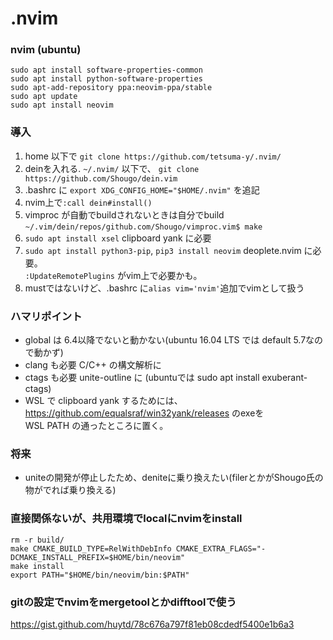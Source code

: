 # .nvim

### nvim (ubuntu)
```
sudo apt install software-properties-common
sudo apt install python-software-properties
sudo apt-add-repository ppa:neovim-ppa/stable
sudo apt update
sudo apt install neovim
```

### 導入  
1. home 以下で `git clone https://github.com/tetsuma-y/.nvim/`
2. deinを入れる. `~/.nvim/` 以下で、 `git clone https://github.com/Shougo/dein.vim`
3. .bashrc に `export XDG_CONFIG_HOME="$HOME/.nvim"` を追記
4. nvim上で`:call dein#install()`
5. vimproc が自動でbuildされないときは自分でbuild `~/.vim/dein/repos/github.com/Shougo/vimproc.vim$ make`
6. `sudo apt install xsel` clipboard yank に必要
7. `sudo apt install python3-pip`, `pip3 install neovim` deoplete.nvim に必要。  
   `:UpdateRemotePlugins` がvim上で必要かも。
8. mustではないけど、.bashrc に`alias vim='nvim'`追加でvimとして扱う

### ハマリポイント
- global は 6.4以降でないと動かない(ubuntu 16.04 LTS では default 5.7なので動かず)
- clang も必要 C/C++ の構文解析に
- ctags も必要 unite-outline に (ubuntuでは sudo apt install exuberant-ctags)
- WSL で clipboard yank するためには、https://github.com/equalsraf/win32yank/releases のexeを  
  WSL PATH の通ったところに置く。

### 将来
- uniteの開発が停止したため、deniteに乗り換えたい(filerとかがShougo氏の物がでれば乗り換える)

### 直接関係ないが、共用環境でlocalにnvimをinstall
```
rm -r build/
make CMAKE_BUILD_TYPE=RelWithDebInfo CMAKE_EXTRA_FLAGS="-DCMAKE_INSTALL_PREFIX=$HOME/bin/neovim"
make install
export PATH="$HOME/bin/neovim/bin:$PATH"
```
### gitの設定でnvimをmergetoolとかdifftoolで使う

https://gist.github.com/huytd/78c676a797f81eb08cdedf5400e1b6a3
